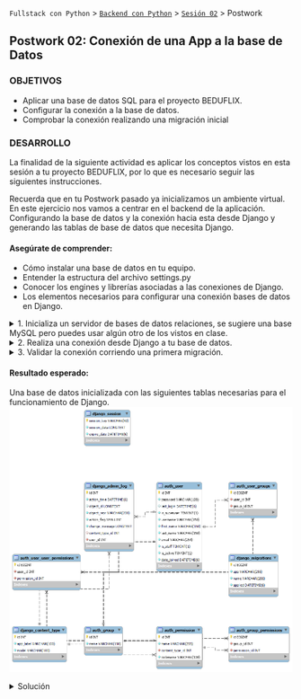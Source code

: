 `Fullstack con Python` > [`Backend con Python`](../../Readme.md) > [`Sesión 02`](../Readme.md) > Postwork
## Postwork 02: Conexión de una App a la base de Datos

### OBJETIVOS
- Aplicar una base de datos SQL para el proyecto BEDUFLIX.
- Configurar la conexión a la base de datos.
- Comprobar la conexión realizando una migración inicial

### DESARROLLO
La finalidad de la siguiente actividad es aplicar los conceptos vistos en esta sesión a tu proyecto BEDUFLIX, por lo que es necesario seguir las siguientes instrucciones.

Recuerda que en tu Postwork pasado ya inicializamos un ambiente virtual. En este ejercicio nos vamos a centrar en el backend de la aplicación. Configurando la base de datos y la conexión hacia esta desde Django y generando las tablas de base de datos que necesita Django.


#### Asegúrate de comprender:
- Cómo instalar una base de datos en tu equipo.
- Entender la estructura del archivo settings.py
- Conocer los engines y librerías asociadas a las conexiones de Django.
- Los elementos necesarios para configurar una conexión bases de datos en Django.

<details><summary>
1. Inicializa un servidor de bases de datos relaciones, se sugiere una base MySQL pero puedes usar algún otro de los vistos en clase.
</summary>
Instala la base de datos de tu preferencia. Es importante que verifiques que el usuario exista y tenga los permisos adecuados, además debe de estar expuesta y accesible mediante el host y los puertos que Django espera recibir en el string de conexión.
</details>


<details><summary>
2. Realiza una conexión desde Django a tu base de datos.

</summary>
Para lograr esto debes de instalar el módulo de conexión a base de datos que corresponda al engine que decidiste usar, estos se instalan con `pip` dentro del entorno virtual donde ejecutas la app, posteriormente modifica el archivo settings.py para copiar los parámetros de conexión de la base que configuraste anteriormente.
</details>


<details><summary>
3. Validar la conexión corriendo una primera migración.

</summary>
Una vez configurada la conexión puedes verificarla haciendo la migración inicial, recuerda que las opciones a tu disposición están asociadas a `python manage.py`
</details>

#### Resultado esperado:

Una base de datos inicializada con las siguientes tablas necesarias para el funcionamiento de Django.
   ![](img/img1.png)


<details>
<summary>
Solución</summary>

1. Inicializar un servidor de bases de datos relaciones. Este paso dependerá del servicio que se haya elegido. Como referencia utilizar los ejemplos de la sesión.

2. Realiza una conexión desde Django a tu base de datos.

La conexión de la base de datos debe especificarse en el archivo settings.py


```python
DATABASES = {
    'default': {
        'ENGINE': 'django.db.backends.mysql',
        'NAME': 'db_name',
        'USER': 'postgres',
        'PASSWORD': 'postgres',
        'HOST': 'localhost',
        'PORT': '', # default is 5432
    }
}
```

3. Validar la conexión corriendo una primera migración.

Se valida la conexión con:

```console
python manage.py migrate
```
adicionalmente se pueden usar los parametros makemigrations:

```console
python manage.py makemigrations nombre
```

Recuerda nombre a una migración. y SQLmigrate pare ver las operaciones.

```console
python manage.py makemigrations nombre
```
</details>
